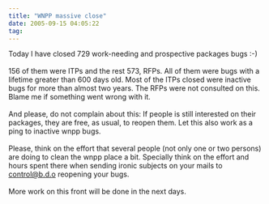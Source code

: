 ```yaml
---
title: "WNPP massive close"
date: 2005-09-15 04:05:22
tag: 
---
```

Today I have closed 729 work-needing and prospective packages bugs :-)<br/><br/>
156 of them were ITPs and the rest 573, RFPs. All of them were bugs
with a lifetime greater than 600 days old. Most of the ITPs closed were
inactive bugs for more than almost two years. The RFPs were not
consulted on this. Blame me if something went wrong with it.<br/><br/>
And please, do not complain about this: If people is still interested
on their packages, they are free, as usual, to reopen them. Let this
also work as a ping to inactive wnpp bugs.<br/><br/>
Please, think on the effort that several people (not only one or two
persons) are doing to clean the wnpp place a bit. Specially think on
the effort and hours spent there when sending ironic subjects on your
mails to control@b.d.o reopening your bugs.<br/><br/>
More work on this front will be done in the next days.<br/><br/><br/><br/><br/>
